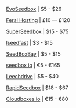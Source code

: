 [EvoSeedbox](http://evoseedbox.com/) | $5 - $26

[Feral Hosting](https://www.feralhosting.com/) | £10 — £120

[SuperSeedbox ](http://www.superseedbox.com/seedbox.html) | $15 - $75

[Iseedfast](https://iseedfast.com/) | $3 - $15

[SeedBoxBay](http://seedboxbay.com/) | $5 - $15

[seedbox io](https://seedbox.io/) | €5 - €165

[Leechdrive](https://www.leechdrive.com/seedbox/) | $5 - $40

[RapidSeedbox](https://www.rapidseedbox.com/) | $18 - $67

[Cloudboxes io](https://cloudboxes.io/) | €15 - €80
